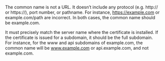 The common name is not a URL. It doesn’t include any protocol (e.g. http:// or https://), port number, or pathname. For instance, https://example.com or example.com/path are incorrect. In both cases, the common name should be example.com.

It must precisely match the server name where the certificate is installed. If the certificate is issued for a subdomain, it should be the full subdomain. For instance, for the www and api subdomains of example.com, the common name will be www.example.com or api.example.com, and not example.com.
